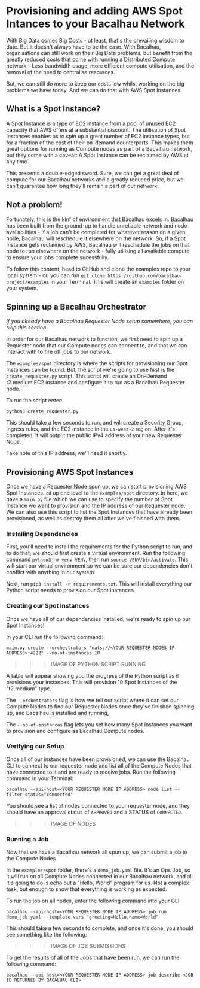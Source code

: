 # Provisioning and adding AWS Spot Intances to your Bacalhau Network

With Big Data comes Big Costs - at least, that's the prevailing wisdom to date. But it doesn't always have to be the case. With Bacalhau, organisations can still work on their Big Data problems, but benefit from the greatly reduced costs that come with running a Distributed Compute network - Less bandwidth usage, more efficient compute utilisation, and the removal of the need to centralise resources.

But, we can still do more to keep our costs low whilst working on the big problems we have today. And we can do that with AWS Spot Instances.

## What is a Spot Instance?

A Spot Instance is a type of EC2 instance from a pool of unused EC2 capacity that AWS offers at a substantial discount. The utilisation of Spot Instances enables us to spin up a great number of EC2 instance types, but for a fraction of the cost of their on-demand counterparts. This makes them great options for running as Compute nodes as part of a Bacalhau network, but they come with a caveat: A Spot Instance can be reclaimed by AWS at any time. 

This presents a double-edged sword. Sure, we can get a great deal of compute for our Bacalhau networks and a greatly reduced price, but we can't guarantee how long they'll remain a part of our network.

## Not a problem!

Fortunately, this is the kinf of environment thst Bacalhau excels in. Bacalhau has been built from the ground-up to handle unreliable network and node availabilities - if a job can't be completed for whatever reason on a given node, Bacalhau will reschedule it elsewhere on the network. So, if a Spot Instance gets reclaimed by AWS, Bacalhau will reschedule the jobs on that node to run elsewhere on the network - fully utilising all available compute to ensure your jobs complete sucessfully.

To follow this content, head to GitHub and clone the examples repo to your local system - or, you can run `git clone https://github.com/bacalhau-project/examples` in your Terminal. This will create an `examples` folder on your system.

## Spinning up a Bacalhau Orchestrator

_If you already have a Bacalhau Requester Node setup somewhere, you can skip this section_

In order for our Bacalhau network to function, we first need to spin up a Requester node that our Compute nodes can connect to, and that we can interact with to fire off jobs to our network.

The `examples/spot` directory is where the scripts for provisioning our Spot Instances can be found. But, the script we're going to use first is the `create_requester.py` script. This script will create an On-Demand t2.medium EC2 instance and configure it to run as a Bacalhau Requester node.

To run the script enter:

`python3 create_requester.py`

This should take a few seconds to run, and will create a Security Group, ingress rules, and the EC2 instance in the `us-west-2` region. After it's completed, it will output the public IPv4 address of your new Requester Node.

Take note of this IP address, we'll need it shortly.

## Provisioning AWS Spot Instances

Once we have a Requester Node spun up, we can start provisioning AWS Spot Instances. `cd` up one level to the `examples/spot` directory. In here, we have a `main.py` file which we can use to specify the number of Spot Instance we want to provision and the IP address of our Requester node. We can also use this script to list the Spot Instances that have already been provisioned, as well as destroy them all after we've finished with them.

### Installing Dependencies

First, you'll need to install the requirements for the Python script to run, and to do that, we should first create a virtual environment. Run the following command `python3 -m venv VENV`, then run `source VENV/bin/activate`. This will start our virtual environment so we can be sure our dependencies don't conflict with anything in our system.

Next, run `pip3 install -r requirements.txt`. This will install everything our Python script needs to provision our Spot Instances.

### Creating our Spot Instances

Once we have all of our dependencies installed, we're ready to spin up our Spot Instances!

In your CLI run the following command:

`main.py create --orchestrators "nats://<YOUR REQUESTER NODES IP ADDRESS>:4222" --no-of-instances 10`

>>> IMAGE OF PYTHON SCRIPT RUNNING

A table will appear showing you the progress of the Python script as it provisions your instances. This will provision 10 Spot Instances of the "t2.medium" type. 

The `--orchestrators` flag is how we tell our script where it can set our Compute Nodes to find our Requester Nodes once they've finished spinning up, and Bacalhau is installed and running,

The `--no-of-instances` flag lets you set how many Spot Instances you want to provision and configure as Bacalhau Compute nodes.

### Verifying our Setup

Once all of our instances have been provisioned, we can use the Bacalhau CLI to connect to our requester node and list all of the Compute Nodes that have connected to it and are ready to receive jobs. Run the following command in your Terminal:

`bacalhau --api-host=<YOUR REQUESTER NODE IP ADDRESS> node list --filter-status="connected"`

You should see a list of nodes connected to your requester node, and they should have an approval status of `APPROVED` and a STATUS of `CONNECTED`.

>>> IMAGE OF NODES

### Running a Job

Now that we have a Bacalhau network all spun up, we can submit a job to the Compute Nodes.

In the `examples/spot` folder, there's a `demo_job.yaml` file. It's an Ops Job, so it will run on all Compute Nodes connected in our Bacalhau network, and all it's going to do is echo out a "Hello, World" program for us. Not a complex task, but enough to show that everything is working as expected.

To run the job on all nodes, enter the following command into your CLI:

`bacalhau --api-host=<YOUR REQUESTER NODE IP ADDRESS> job run demo_job.yaml --template-vars "greeting=Hello,name=World"`

This should take a few seconds to complete, and once it's done, you should see something like the following:

>>> IMAGE OF JOB SUBMISSIONS

To get the results of all of the Jobs that have been run, we can run the following command:

`bacalhau --api-host=<YOUR REQUESTER NODE IP ADDRESS> job describe <JOB ID RETURNED BY BACALHAU CLI>`

